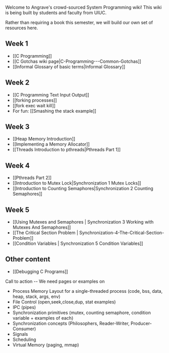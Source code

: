 Welcome to Angrave's crowd-sourced System Programming wiki!
This wiki is being built by students and faculty from UIUC.

Rather than requiring a book this semester, we will build our own set of resources here.


## Week 1
* [[C Programming]]
* [[C Gotchas wiki page|C-Programming---Common-Gotchas]]
* [[Informal Glossary of basic terms|Informal Glossary]]

## Week 2
* [[C Programming Text Input Output]]
* [[forking processes]]
* [[fork exec wait kill]]
* For fun: [[Smashing the stack example]]

## Week 3
* [[Heap Memory Introduction]]
* [[Implementing a Memory Allocator]]
* [[Threads Introduction to pthreads|Pthreads Part 1]]

## Week 4
* [[Pthreads Part 2]]
* [[Introduction to Mutex Lock|Synchronization 1 Mutex Locks]]
* [[Introduction to Counting Semaphores|Synchronization 2 Counting Semaphores]]

## Week 5
* [[Using Mutexes and Semaphores | Synchronization 3 Working with Mutexes And Semaphores]]
* [[The Critical Section Problem | Synchronization-4-The-Critical-Section-Problem]]
* [[Condition Variables | Synchronization 5 Condition Variables]]

## Other content

* [[Debugging C Programs]]

Call to action --
We need pages or examples on 
* Process Memory Layout for a single-threaded process (code, bss, data, heap, stack, args, env)
* File Control (open,seek,close,dup, stat examples)
* IPC (pipes)
* Synchronization primitives (mutex, counting semaphore, condition variable + examples of each)
* Synchronization concepts (Philosophers, Reader-Writer, Producer-Consumer)
* Signals
* Scheduling
* Virtual Memory (paging, mmap)

